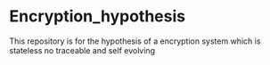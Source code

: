 # Encryption_hypothesis
This repository is for the hypothesis of a encryption system which is stateless no traceable and  self evolving
